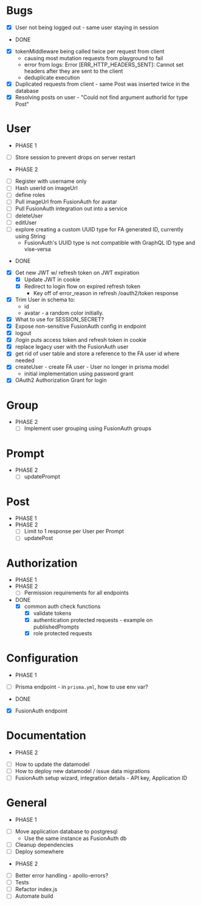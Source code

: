 # Bugs
- [x] User not being logged out - same user staying in session
- DONE
- [x] tokenMiddleware being called twice per request from client
  - causing most mutation requests from playground to fail
  - error from logs: Error [ERR_HTTP_HEADERS_SENT]: Cannot set headers after they are sent to the client
  - deduplicate execution
- [x] Duplicated requests from client - same Post was inserted twice in the database
- [x] Resolving posts on user - "Could not find argument authorId for type Post"
# User
  - PHASE 1
  - [ ] Store session to prevent drops on server restart
  - PHASE 2
  - [ ] Register with username only
  - [ ] Hash userId on imageUrl
  - [ ] define roles
  - [ ] Pull imageUrl from FusionAuth for avatar
  - [ ] Pull FusionAuth integration out into a service
  - [ ] deleteUser
  - [ ] editUser
  - [ ] explore creating a custom UUID type for FA generated ID, currently using String
    - FusionAuth's UUID type is not compatible with GraphQL ID type and vise-versa
  - DONE
  - [x] Get new JWT w/ refresh token on JWT expiration
    - [x] Update JWT in cookie
    - [x] Redirect to login flow on expired refresh token
      - Key off of error_reason in refresh /oauth2/token response
  - [x] Trim User in schema to:
    - id
    - avatar - a random color initially.
  - [x] What to use for SESSION_SECRET?
  - [x] Expose non-sensitive FusionAuth config in endpoint
  - [x] logout
  - [x] /login puts access token and refresh token in cookie
  - [x] replace legacy user with the FusionAuth user
  - [x] get rid of user table and store a reference to the FA user id where needed
  - [x] createUser - create FA user - User no longer in prisma model
    - initial implementation using password grant
  - [x] OAuth2 Authorization Grant for login
# Group
- PHASE 2
  - [ ] Implement user grouping using FusionAuth groups
# Prompt
- PHASE 2
  - [ ] updatePrompt
# Post
- PHASE 1
- PHASE 2
  - [ ] Limit to 1 response per User per Prompt
  - [ ] updatePost
# Authorization
- PHASE 1
- PHASE 2
  - [ ] Permission requirements for all endpoints
- DONE
  - [x] common auth check functions
    - [x] validate tokens
    - [x] authentication protected requests - example on publishedPrompts
    - [x] role protected requests
# Configuration
- PHASE 1
- [ ] Prisma endpoint - in `prisma.yml`, how to use env var?
- DONE
- [x] FusionAuth endpoint
# Documentation
- PHASE 2
- [ ] How to update the datamodel
- [ ] How to deploy new datamodel / issue data migrations
- [ ] FusionAuth setup wizard, integration details - API key, Application ID
# General
- PHASE 1
- [ ] Move application database to postgresql
  - Use the same instance as FusionAuth db
- [ ] Cleanup dependencies
- [ ] Deploy somewhere
- PHASE 2
- [ ] Better error handling - apollo-errors?
- [ ] Tests
- [ ] Refactor index.js
- [ ] Automate build
